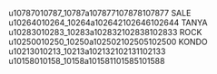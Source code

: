 u10787010787_10787a107877107878107877 SALE
u10264010264_10264a102642102646102644 TANYA
u10283010283_10283a102832102838102833 ROCK
u10250010250_10250a102502102505102500 KONDO
u10213010213_10213a102132102131102133
u10158010158_10158a101581101585101588
